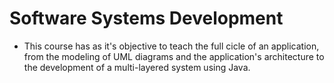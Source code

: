 # Software Systems Development

- This course has as it's objective to teach the full cicle of an application, from the modeling of UML diagrams and the application's architecture to the development of a multi-layered system using Java.